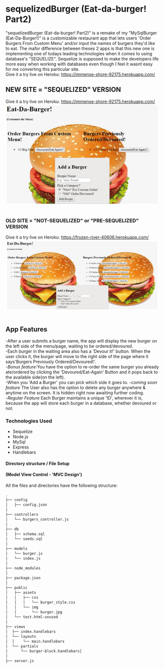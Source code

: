 # sequelizedBurger (Eat-da-burger! Part2)

"sequelizedBurger (Eat-da-burger! Part2)" is a remake of my "MySqlBurger (Eat-Da-Burger!)" is a customizable restaurant app that lets users 'Order Burgers From Custom Menu' and/or input the names of burgers they'd like to eat. The mafor difference between theses 2 apps is that this new one is implementing one of todays leading technologies when it comes to using database's "SEQUELIZE". Sequelize is supposed to make the developers life more easy when working with databases even though I feel it wasnt easy for me converting this particular site.<br>
Give it a try live on Heroku: https://immense-shore-92175.herokuapp.com/
<br>

## NEW SITE = "SEQUELIZED" VERSION<br>
Give it a try live on Heroku: https://immense-shore-92175.herokuapp.com/<br>
![User-Menu-View-burgdone-jpg](https://github.com/kayhon/sequelizedBurger/blob/master/public/assets/img/burgdone.jpg)<br><br>


### OLD SITE = "NOT-SEQUELIZED" or "PRE-SEQUELIZED" VERSION<br>
Give it a try live on Heroku: https://frozen-river-40606.herokuapp.com/ <br>
![User-Menu-View-burg00-jpg](https://github.com/kayhon/mysqlburger/raw/master/public/assets/img/burg00.jpg)<br><br>


## App Features

-After a user submits a burger name, the app will display the new burger on the left side of the menu/page, waiting to be ordered/devoured.<br>
-Each burger in the waiting area also has a 'Devour it!' button. When the user clicks it, the burger will move to the right side of the page where it says'Burgers Previously Ordered/Devoured!'.<br>
-*Bonus feature*:You have the option to re-order the same burger you already ate/ordered by clicking the 'Devoured/Eat-Again' Button and it pops back to the available side(on the left). <br>
-When you 'Add a Burger' you can pick which side it goes to.
-*coming soon feature* The User also has the option to delete any burger anywhere & anytime on the screen. It is hidden right now awaiting further coding.<br>
-*Regular Feature* Each Burger maintains a unique 'ID', wherever it is, because the app will store each burger in a database, whether devoured or not.<br>


### Technologies Used

* Sequelize
* Node.js
* MySql
* Express
* Handlebars


#### Directory structure / File Setup 
#### (Model View Control - 'MVC Design')

All the files and directories have the following structure:

```
.
├── config
│   ├── config.json
│ 
├── controllers
│   └── burgers_controller.js
│
├── db
│   ├── schema.sql
│   └── seeds.sql
│
├── models
│   └── burger.js
│   └── index.js
│ 
├── node_modules
│ 
├── package.json
│
├── public
│   ├── assets
│   │   ├── css
│   │   │   └── burger_style.css
│   │   └── img
│   │       └── burger.jpg
│   └── test.html-unused
│
├── views
│  ├── index.handlebars
│  └── layouts
│  │    └── main.handlebars
│  └── partials
│      └── burger-block.handlebars│
│
├── server.js
```
